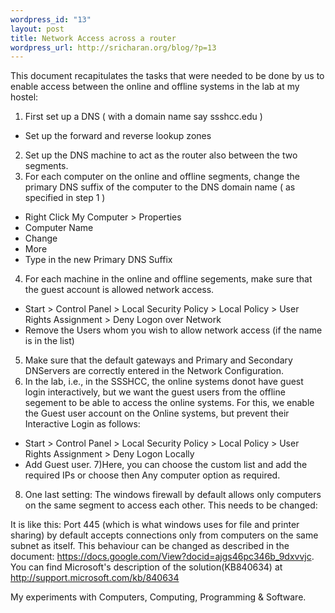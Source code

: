 ```yaml
--- 
wordpress_id: "13"
layout: post
title: Network Access across a router
wordpress_url: http://sricharan.org/blog/?p=13
---
```

This document recapitulates the tasks that were needed to be done by us to enable access between the online and offline systems in the lab at my hostel:

1) First set up a DNS ( with a domain name say ssshcc.edu )
- Set up the forward and reverse lookup zones
2) Set up the DNS machine to act as the router also between the two segments.
3) For each computer on the online and offline segments, change the primary DNS suffix of the computer to the DNS domain name ( as specified in step 1 )
- Right Click My Computer &gt; Properties
- Computer Name
- Change
- More
- Type in the new Primary DNS Suffix
4) For each machine in the online and offline segements, make sure that the guest account is allowed network access.
- Start &gt; Control Panel &gt; Local Security Policy &gt; Local Policy &gt; User Rights Assignment &gt; Deny Logon over Network
- Remove the Users whom you wish to allow network access (if the name is in the list)
5) Make sure that the default gateways and Primary and Secondary DNServers are correctly entered in the Network Configuration.
6) In the lab, i.e., in the SSSHCC, the online systems donot have guest login interactively, but we want the guest users from the offline segement to be able to access the online systems. For this, we enable the Guest user account on the Online systems, but prevent their Interactive Login as follows:
- Start &gt; Control Panel &gt; Local Security Policy &gt; Local Policy &gt; User Rights Assignment &gt; Deny Logon Locally
- Add Guest user.
7)Here, you can choose the custom list and add the required IPs or choose then Any computer option as required.
8) One last setting: The windows firewall by default allows only computers on the same segment to access each other. This needs to be changed:

It is like this: Port 445 (which is what windows uses for file and printer sharing) by default accepts connections only from computers on the same subnet as itself. This behaviour can be changed as described in the document: <a href="https://docs.google.com/View?docid=ajgs46pc346b_9dxvvjc">https://docs.google.com/View?docid=ajgs46pc346b_9dxvvjc</a>.
You can find Microsoft's description of the solution(KB840634) at<a href="http://support.microsoft.com/kb/840634"> http://support.microsoft.com/kb/840634</a>
<div class="blogger-post-footer">My experiments with Computers, Computing, Programming &amp; Software.</div>
